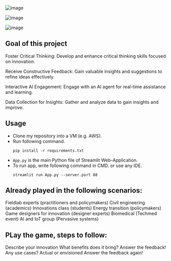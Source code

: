 ![image](https://github.com/user-attachments/assets/c8e71bb9-f79e-4da5-809c-0b2ffd9bd926)

![image](https://github.com/user-attachments/assets/265f7bdb-d248-458e-a8d5-988a3be05642)

![image](https://github.com/user-attachments/assets/7d544da7-f05e-4a3c-b4b8-66a40ed7cab8)

## Goal of this project
Foster Critical Thinking: Develop and enhance critical thinking skills focused on innovation.

Receive Constructive Feedback: Gain valuable insights and suggestions to refine ideas effectively.

Interactive AI Engagement: Engage with an AI agent for real-time assistance and learning.

Data Collection for Insights: Gather and analyze data to gain insights and improve.


## Usage
- Clone my repository into a VM (e.g. AWS).
- Run following command.
  ```
  pip install -r requirements.txt
  ```
- `App.py` is the main Python file of Streamlit Web-Application. 
- To run app, write following command in CMD. or use any IDE.
  ```
  streamlit run App.py --server.port 80
  ```

## Already played in the following scenarios:
Fieldlab experts (practitioners and policymakers)
Civil engineering (academics)
Innovations class (students)
Energy transition (policymakers)
Game designers for innovation (designer experts)
Biomedical (Techmed event)
AI and IoT group (Pervasive systems)

## PLay the game, steps to follow:
Describe your innovation
What benefits does it bring?
Answer the feedback!
Any use cases? Actual or envisioned
Answer the feedback again!
